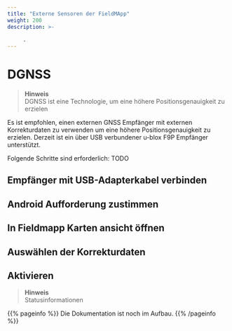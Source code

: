 ```yaml
---
title: "Externe Sensoren der FieldMApp"
weight: 200
description: >-
     
     .
---
```


# DGNSS
> **Hinweis**  
> DGNSS ist eine Technologie, um eine höhere Positionsgenauigkeit zu erzielen

Es ist empfohlen, einen externen GNSS Empfänger mit externen Korrekturdaten zu verwenden um eine höhere Positionsgenauigkeit zu erzielen. Derzeit ist ein über USB verbundener u-blox F9P Empfänger unterstützt.

Folgende Schritte sind erforderlich: TODO

## Empfänger mit USB-Adapterkabel verbinden
## Android Aufforderung zustimmen
## In Fieldmapp Karten ansicht öffnen
## Auswählen der Korrekturdaten
## Aktivieren

> **Hinweis**  
> Statusinformationen


{{% pageinfo %}}
Die Dokumentation ist noch im Aufbau.
{{% /pageinfo %}}
